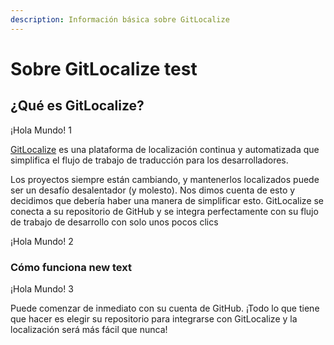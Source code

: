 ```yaml
---
description: Información básica sobre GitLocalize
---
```


# Sobre GitLocalize test

## ¿Qué es GitLocalize? <a id="what-is-gitlocalize"></a>

¡Hola Mundo! 1

[GitLocalize](https://gitlocalize.com/) es una plataforma de localización continua y automatizada que simplifica el flujo de trabajo de traducción para los desarrolladores.

Los proyectos siempre están cambiando, y mantenerlos localizados puede ser un desafío desalentador (y molesto). Nos dimos cuenta de esto y decidimos que debería haber una manera de simplificar esto. GitLocalize se conecta a su repositorio de GitHub y se integra perfectamente con su flujo de trabajo de desarrollo con solo unos pocos clics

¡Hola Mundo! 2

### Cómo funciona <a id="how-it-works"></a> new text

¡Hola Mundo! 3

Puede comenzar de inmediato con su cuenta de GitHub. ¡Todo lo que tiene que hacer es elegir su repositorio para integrarse con GitLocalize y la localización será más fácil que nunca!
